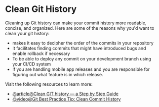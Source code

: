 # Clean Git History

Cleaning up Git history can make your commit history more readable, concise, and organized. Here are some of the reasons why you'd want to clean your git history:

- makes it easy to decipher the order of the commits in your repository
- It facilitates finding commits that might have introduced bugs and enable rollback if necessary
- To be able to deploy any commit on your development branch using your CI/CD system
- If you are handling mobile app releases and you are responsible for figuring out what feature is in which release.

Visit the following resources to learn more:

- [@article@Clean GIT history — a Step by Step Guide](https://medium.com/@catalinaturlea/clean-git-history-a-step-by-step-guide-eefc0ad8696d)
- [@video@Git Best Practice Tip: Clean Commit History](https://youtu.be/bZpiVijzd2g?si=8lJTlR3LfY9ZUd77)